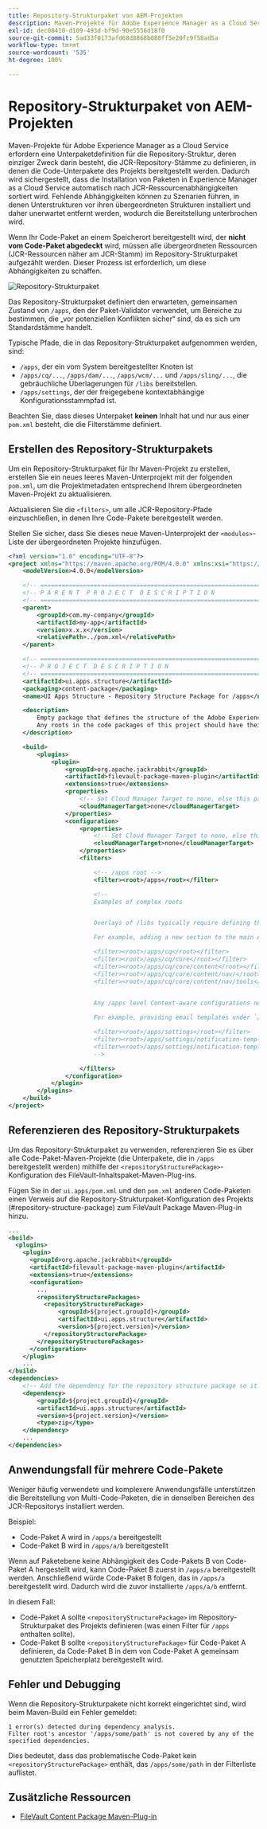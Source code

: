 ```yaml
---
title: Repository-Strukturpaket von AEM-Projekten
description: Maven-Projekte für Adobe Experience Manager as a Cloud Service erfordern eine Unterpaketdefinition für die Repository-Struktur, deren einziger Zweck darin besteht, die JCR-Repository-Stämme zu definieren, in denen die Code-Unterpakete des Projekts bereitgestellt werden.
exl-id: dec08410-d109-493d-bf9d-90e5556d18f0
source-git-commit: 5ad33f0173afd68d8868b088ff5e20fc9f58ad5a
workflow-type: tm+mt
source-wordcount: '535'
ht-degree: 100%

---
```


# Repository-Strukturpaket von AEM-Projekten

Maven-Projekte für Adobe Experience Manager as a Cloud Service erfordern eine Unterpaketdefinition für die Repository-Struktur, deren einziger Zweck darin besteht, die JCR-Repository-Stämme zu definieren, in denen die Code-Unterpakete des Projekts bereitgestellt werden. Dadurch wird sichergestellt, dass die Installation von Paketen in Experience Manager as a Cloud Service automatisch nach JCR-Ressourcenabhängigkeiten sortiert wird. Fehlende Abhängigkeiten können zu Szenarien führen, in denen Unterstrukturen vor ihren übergeordneten Strukturen installiert und daher unerwartet entfernt werden, wodurch die Bereitstellung unterbrochen wird.

Wenn Ihr Code-Paket an einem Speicherort bereitgestellt wird, der **nicht vom Code-Paket abgedeckt** wird, müssen alle übergeordneten Ressourcen (JCR-Ressourcen näher am JCR-Stamm) im Repository-Strukturpaket aufgezählt werden. Dieser Prozess ist erforderlich, um diese Abhängigkeiten zu schaffen.

![Repository-Strukturpaket](./assets/repository-structure-packages.png)

Das Repository-Strukturpaket definiert den erwarteten, gemeinsamen Zustand von `/apps`, den der Paket-Validator verwendet, um Bereiche zu bestimmen, die „vor potenziellen Konflikten sicher“ sind, da es sich um Standardstämme handelt.

Typische Pfade, die in das Repository-Strukturpaket aufgenommen werden, sind:

+ `/apps`, der ein vom System bereitgestellter Knoten ist
+ `/apps/cq/...`, `/apps/dam/...`, `/apps/wcm/...` und `/apps/sling/...`, die gebräuchliche Überlagerungen für `/libs` bereitstellen.
+ `/apps/settings`, der der freigegebene kontextabhängige Konfigurationsstammpfad ist.

Beachten Sie, dass dieses Unterpaket **keinen** Inhalt hat und nur aus einer `pom.xml` besteht, die die Filterstämme definiert.

## Erstellen des Repository-Strukturpakets

Um ein Repository-Strukturpaket für Ihr Maven-Projekt zu erstellen, erstellen Sie ein neues leeres Maven-Unterprojekt mit der folgenden `pom.xml`, um die Projektmetadaten entsprechend Ihrem übergeordneten Maven-Projekt zu aktualisieren.

Aktualisieren Sie die `<filters>`, um alle JCR-Repository-Pfade einzuschließen, in denen Ihre Code-Pakete bereitgestellt werden.

Stellen Sie sicher, dass Sie dieses neue Maven-Unterprojekt der `<modules>`-Liste der übergeordneten Projekte hinzufügen.

```xml
<?xml version="1.0" encoding="UTF-8"?>
<project xmlns="https://maven.apache.org/POM/4.0.0" xmlns:xsi="https://www.w3.org/2001/XMLSchema-instance" xsi:schemaLocation="https://maven.apache.org/POM/4.0.0 https://maven.apache.org/maven-v4_0_0.xsd">
    <modelVersion>4.0.0</modelVersion>

    <!-- ====================================================================== -->
    <!-- P A R E N T  P R O J E C T  D E S C R I P T I O N                      -->
    <!-- ====================================================================== -->
    <parent>
        <groupId>com.my-company</groupId>
        <artifactId>my-app</artifactId>
        <version>x.x.x</version>
        <relativePath>../pom.xml</relativePath>
    </parent>

    <!-- ====================================================================== -->
    <!-- P R O J E C T  D E S C R I P T I O N                                   -->
    <!-- ====================================================================== -->
    <artifactId>ui.apps.structure</artifactId>
    <packaging>content-package</packaging>
    <name>UI Apps Structure - Repository Structure Package for /apps</name>

    <description>
        Empty package that defines the structure of the Adobe Experience Manager repository the code packages in this project deploy into.
        Any roots in the code packages of this project should have their parent enumerated in the filters list below.
    </description>

    <build>
        <plugins>
            <plugin>
                <groupId>org.apache.jackrabbit</groupId>
                <artifactId>filevault-package-maven-plugin</artifactId>
                <extensions>true</extensions>
                <properties>
                    <!-- Set Cloud Manager Target to none, else this package is deployed and remove all defined filter roots -->
                    <cloudManagerTarget>none</cloudManagerTarget>
                </properties>
                <configuration>
                    <properties>
                        <!-- Set Cloud Manager Target to none, else this package is deployed and remove all defined filter roots -->
                        <cloudManagerTarget>none</cloudManagerTarget>
                    </properties>
                    <filters>

                        <!-- /apps root -->
                        <filter><root>/apps</root></filter>

                        <!--
                        Examples of complex roots


                        Overlays of /libs typically require defining the overlay structure, at each level here.

                        For example, adding a new section to the main AEM Tools navigation, necessitates the following rules:

                        <filter><root>/apps/cq</root></filter>
                        <filter><root>/apps/cq/core</root></filter>
                        <filter><root>/apps/cq/core/content</root></filter>
                        <filter><root>/apps/cq/core/content/nav/</root></filter>
                        <filter><root>/apps/cq/core/content/nav/tools</root></filter>


                        Any /apps level Context-aware configurations need to enumerated here. 
                        
                        For example, providing email templates under `/apps/settings/notification-templates/com.day.cq.replication` necessitates the following rules:

                        <filter><root>/apps/settings</root></filter>
                        <filter><root>/apps/settings/notification-templates</root></filter>
                        <filter><root>/apps/settings/notification-templates/com.day.cq.replication</root></filter>
                        -->

                    </filters>
                </configuration>
            </plugin>
        </plugins>
    </build>
</project>
```

## Referenzieren des Repository-Strukturpakets

Um das Repository-Strukturpaket zu verwenden, referenzieren Sie es über alle Code-Paket-Maven-Projekte (die Unterpakete, die in `/apps` bereitgestellt werden) mithilfe der `<repositoryStructurePackage>`-Konfiguration des FileVault-Inhaltspaket-Maven-Plug-ins.

Fügen Sie in der `ui.apps/pom.xml` und den `pom.xml` anderen Code-Paketen einen Verweis auf die Repository-Strukturpaket-Konfiguration des Projekts (#repository-structure-package) zum FileVault Package Maven-Plug-in hinzu.

```xml
...
<build>
  <plugins>
    <plugin>
      <groupId>org.apache.jackrabbit</groupId>
      <artifactId>filevault-package-maven-plugin</artifactId>
      <extensions>true</extensions>
      <configuration>
        ...
        <repositoryStructurePackages>
          <repositoryStructurePackage>
              <groupId>${project.groupId}</groupId>
              <artifactId>ui.apps.structure</artifactId>
              <version>${project.version}</version>
          </repositoryStructurePackage>
        </repositoryStructurePackages>
      </configuration>
    </plugin>
    ...
</build>
<dependencies>
    <!-- Add the dependency for the repository structure package so it resolves -->
    <dependency>
        <groupId>${project.groupId}</groupId>
        <artifactId>ui.apps.structure</artifactId>
        <version>${project.version}</version>
        <type>zip</type>
    </dependency>
    ...
</dependencies>
```

## Anwendungsfall für mehrere Code-Pakete

Weniger häufig verwendete und komplexere Anwendungsfälle unterstützen die Bereitstellung von Multi-Code-Paketen, die in denselben Bereichen des JCR-Repositorys installiert werden.

Beispiel:

+ Code-Paket A wird in `/apps/a` bereitgestellt
+ Code-Paket B wird in `/apps/a/b` bereitgestellt

Wenn auf Paketebene keine Abhängigkeit des Code-Pakets B von Code-Paket A hergestellt wird, kann Code-Paket B zuerst in `/apps/a` bereitgestellt werden. Anschließend würde Code-Paket B folgen, das in `/apps/a` bereitgestellt wird. Dadurch wird die zuvor installierte `/apps/a/b` entfernt.

In diesem Fall:

+ Code-Paket A sollte `<repositoryStructurePackage>` im Repository-Strukturpaket des Projekts definieren (was einen Filter für `/apps` enthalten sollte).
+ Code-Paket B sollte `<repositoryStructurePackage>` für Code-Paket A definieren, da Code-Paket B in dem von Code-Paket A gemeinsam genutzten Speicherplatz bereitgestellt wird.

## Fehler und Debugging

Wenn die Repository-Strukturpakete nicht korrekt eingerichtet sind, wird beim Maven-Build ein Fehler gemeldet:

```
1 error(s) detected during dependency analysis.
Filter root's ancestor '/apps/some/path' is not covered by any of the specified dependencies.
```

Dies bedeutet, dass das problematische Code-Paket kein `<repositoryStructurePackage>` enthält, das `/apps/some/path` in der Filterliste auflistet.

## Zusätzliche Ressourcen

+ [FileVault Content Package Maven-Plug-in](https://jackrabbit.apache.org/filevault-package-maven-plugin/)
